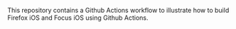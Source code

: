 This repository contains a Github Actions workflow to illustrate how to build Firefox iOS and Focus iOS using Github Actions.
